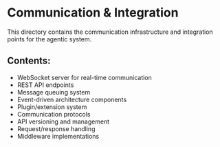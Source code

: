 # Communication & Integration

This directory contains the communication infrastructure and integration points for the agentic system.

## Contents:
- WebSocket server for real-time communication
- REST API endpoints
- Message queuing system
- Event-driven architecture components
- Plugin/extension system
- Communication protocols
- API versioning and management
- Request/response handling
- Middleware implementations
